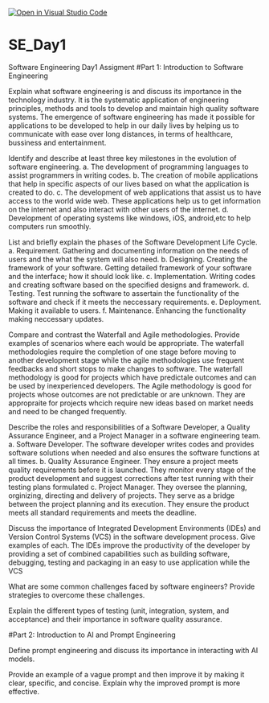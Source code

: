 [![Open in Visual Studio Code](https://classroom.github.com/assets/open-in-vscode-2e0aaae1b6195c2367325f4f02e2d04e9abb55f0b24a779b69b11b9e10269abc.svg)](https://classroom.github.com/online_ide?assignment_repo_id=15598018&assignment_repo_type=AssignmentRepo)
# SE_Day1
Software Engineering Day1 Assigment
#Part 1: Introduction to Software Engineering

Explain what software engineering is and discuss its importance in the technology industry.
It is the systematic application of engineering principles, methods and tools to develop and maintain high quality software systems. The emergence of software engineering has made it possible for applications to be developed to help in our daily lives by helping us to communicate with ease over long distances, in terms of healthcare, bussiness and entertainment.

Identify and describe at least three key milestones in the evolution of software engineering.
a. The development of programming languages to assist programmers in writing codes.
b. The creation of mobile applications that help in specific aspects of our lives based on what the application is created to do.
c. The development of web applications that assist us to have access to the world wide web. These applications help us to get information on the internet and also interact with other users of the internet.
d. Development of operating systems like windows, iOS, android,etc to help computers run smoothly. 

List and briefly explain the phases of the Software Development Life Cycle.
a. Requirement. Gathering and documenting information on the needs of users and the what the system will also need.
b. Designing. Creating the framework of your software. Getting detailed framework of your software and the interface; how it should look like.
c. Implementation. Writing codes and creating software based on the specified designs and framework.
d. Testing. Test running the software to assertain the functionality of the software and check if it meets the neccessary requirements.
e. Deployment. Making it available to users.
f. Maintenance. Enhancing the functionality making neccessary updates.

Compare and contrast the Waterfall and Agile methodologies. Provide examples of scenarios where each would be appropriate.
The waterfall methodologies require the completion of one stage before moving to another development stage while the agile methodologies use frequent feedbacks and short stops to make changes to software. The waterfall methodology is good for projects which have predictale outcomes and can be used by inexperienced developers. The Agile methodology is good for projects whose outcomes are not predictable or are unknown. They are appropraite for projects whcich require new ideas based on market needs and need to be changed frequently.

Describe the roles and responsibilities of a Software Developer, a Quality Assurance Engineer, and a Project Manager in a software engineering team.
a. Software Developer. The software developer writes codes and provides software solutions when needed and also ensures the software functions at all times.
b. Quality Assurance Engineer. They ensure a project meets quality requirements before it is launched. They monitor every stage of the product development and suggest corrections after test running with their testing plans formulated
c. Project Manager. They oversee the planning, orginizing, directing and delivery of projects. They serve as a bridge between the project planning and its execution. They ensure the product meets all standard requirements and meets the deadline.

Discuss the importance of Integrated Development Environments (IDEs) and Version Control Systems (VCS) in the software development process. Give examples of each.
The IDEs improve the productivity of the developer by providing a set of combined capabilities such as building software, debugging, testing and  packaging in an easy to use application while the VCS 

What are some common challenges faced by software engineers? Provide strategies to overcome these challenges.


Explain the different types of testing (unit, integration, system, and acceptance) and their importance in software quality assurance.


#Part 2: Introduction to AI and Prompt Engineering


Define prompt engineering and discuss its importance in interacting with AI models.


Provide an example of a vague prompt and then improve it by making it clear, specific, and concise. Explain why the improved prompt is more effective.
